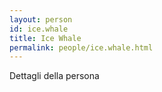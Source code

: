 ```yaml
---
layout: person
id: ice.whale
title: Ice Whale
permalink: people/ice.whale.html
---
```


Dettagli della persona